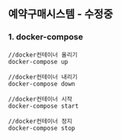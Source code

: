 ## 예약구매시스템  -   수정중

### 1. docker-compose  
```plaintext
//docker컨테이너 올리기    
docker-compose up

//docker컨테이너 내리기  
docker-compose down

//docker컨테이너 시작
docker-compose start

//docker컨테이너 정지  
docker-compose stop  
```
